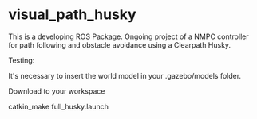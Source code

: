 # visual_path_husky
This is a developing ROS Package. Ongoing project of a NMPC controller for path following and obstacle avoidance using a Clearpath Husky.

Testing:

It's necessary to insert the world model in your .gazebo/models folder.

Download to your workspace

catkin_make
full_husky.launch
